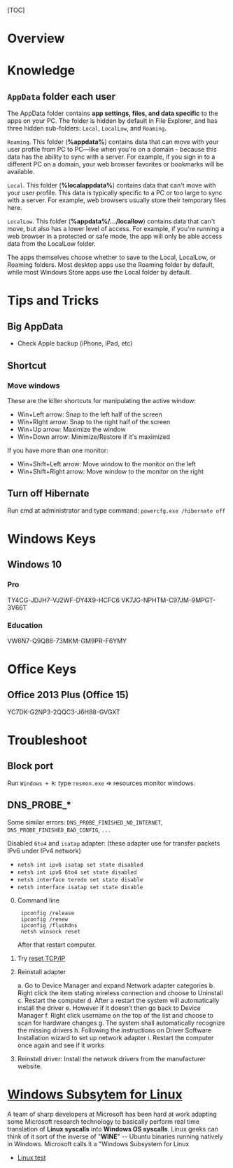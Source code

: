 [TOC]

# Overview

# Knowledge
## `AppData` folder each user
The AppData folder contains **app settings, files, and data specific** to the apps on your PC. The folder is hidden by default in File Explorer, and has three hidden sub-folders: `Local`, `LocalLow`, and `Roaming`.

`Roaming`. This folder (**%appdata%**) contains data that can move with your user profile from PC to PC—like when you're on a domain - because this data has the ability to sync with a server. For example, if you sign in to a different PC on a domain, your web browser favorites or bookmarks will be available.

`Local`. This folder (**%localappdata%**) contains data that can't move with your user profile. This data is typically specific to a PC or too large to sync with a server. For example, web browsers usually store their temporary files here.

`LocalLow`. This folder (**%appdata%/.../locallow**) contains data that can't move, but also has a lower level of access. For example, if you're running a web browser in a protected or safe mode, the app will only be able access data from the LocalLow folder.

The apps themselves choose whether to save to the Local, LocalLow, or Roaming folders. Most desktop apps use the Roaming folder by default, while most Windows Store apps use the Local folder by default.


# Tips and Tricks
## Big AppData
- Check Apple backup (iPhone, iPad, etc)

## Shortcut
### Move windows
These are the killer shortcuts for manipulating the active window:

- Win+Left arrow: Snap to the left half of the screen
- Win+RIght arrow: Snap to the right half of the screen
- Win+Up arrow: Maximize the window
- Win+Down arrow: Minimize/Restore if it's maximized

If you have more than one monitor:

- Win+Shift+Left arrow: Move window to the monitor on the left
- Win+Shift+Right arrow: Move window to the monitor on the right

## Turn off Hibernate
Run cmd at administrator and type command: `powercfg.exe /hibernate off`

# Windows Keys
## Windows 10
### Pro
TY4CG-JDJH7-VJ2WF-DY4X9-HCFC6
VK7JG-NPHTM-C97JM-9MPGT-3V66T

### Education
VW6N7-Q9Q88-73MKM-GM9PR-F6YMY

# Office Keys
## Office 2013 Plus (Office 15)
YC7DK-G2NP3-2QQC3-J6H88-GVGXT

# Troubleshoot
## Block port
Run `Windows + R`: type `resmon.exe` => resources monitor windows.

## DNS_PROBE_*
Some similar errors: `DNS_PROBE_FINISHED_NO_INTERNET`, `DNS_PROBE_FINISHED_BAD_CONFIG`, `...`

Disabled `6to4` and `isatap` adapter: (these adapter use for transfer packets IPv6 under IPv4 network)
- `netsh int ipv6 isatap set state disabled`
- `netsh int ipv6 6to4 set state disabled`
- `netsh interface teredo set state disable`
- `netsh interface isatap set state disable`

0. Command line

		ipconfig /release
		ipconfig /renew
		ipconfig /flushdns
		netsh winsock reset

	After that restart computer.

1. Try [reset TCP/IP](https://support.microsoft.com/kb/299357?wa=wsignin1.0)

2. Reinstall adapter

	a. Go to Device Manager and expand Network adapter categories
	b. Right click the item stating wireless connection and choose to Uninstall
	c. Restart the computer
	d. After a restart the system will automatically install the driver
	e. However if it doesn’t then go back to Device Manager
	f. Right click username on the top of the list and choose to scan for hardware changes
	g. The system shall automatically recognize the missing drivers
	h. Following the instructions on Driver Software Installation wizard to set up network adapter
	i. Restart the computer once again and see if it works

3. Reinstall driver: Install the network drivers from the manufacturer website.

# [Windows Subsytem for Linux](https://en.wikipedia.org/wiki/Windows_Subsystem_for_Linux)
A team of sharp developers at Microsoft has been hard at work adapting some Microsoft research technology to basically perform real time translation of **Linux syscalls** into **Windows OS syscalls**. Linux geeks can think of it sort of the inverse of "**WINE**" -- Ubuntu binaries running natively in Windows. Microsoft calls it a "Windows Subsystem for Linux

- [Linux test](https://github.com/linux-test-project/ltp)
